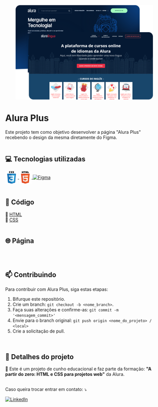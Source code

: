 

<div align="center">
<img height=300 src="https://raw.githubusercontent.com/adrianycmc/alura-Plus/a56e0d6f0a4a7128043d33b62abb057e937bbda1/img/Telas.png" height=120px>
</div>

# Alura Plus
Este projeto tem como objetivo desenvolver a página "Alura Plus" recebendo o design da mesma diretamente do Figma.
<br>
<br>

## 💻 Tecnologias utilizadas
<a href="https://www.w3schools.com/css/" target="blank">
<img align="center" src="https://raw.githubusercontent.com/devicons/devicon/master/icons/css3/css3-original-wordmark.svg" alt="Css3" height="40" width="40">
</a>
<a href="https://www.w3.org/html/" target="blank">
<img align="center" src="https://raw.githubusercontent.com/devicons/devicon/master/icons/html5/html5-original-wordmark.svg" alt="Html5" height="40" width="40">
</a>
<a href="https://www.figma.com/" target="blank">
<img align="center" src="https://www.vectorlogo.zone/logos/figma/figma-icon.svg" alt="Figma" height="40" width="40">
</a>
<br>
<br>

## 💾 Código
📂 [HTML](https://github.com/adrianycmc/alura-Plus/blob/main/index.html)
<br>
📂 [CSS](https://github.com/adrianycmc/alura-Plus/blob/main/style.css)
<br>
<br>

## 🌐 Página

<br>
<br>

## 📫 Contribuindo 

Para contribuir com Alura Plus, siga estas etapas:

1. Bifurque este repositório.
2. Crie um branch: `git checkout -b <nome_branch>`.
3. Faça suas alterações e confirme-as: `git commit -m '<mensagem_commit>'`
4. Envie para o branch original: `git push origin <nome_do_projeto> / <local>`
5. Crie a solicitação de pull.
<br>

## 🔎 Detalhes do projeto

📌 Este é um projeto de cunho educacional e faz parte da formação: **"A partir do zero: HTML e CSS para projetos web"** da Alura.
<br>
<br>

<p align="left">
  Caso queira trocar entrar em contato: ⤵️
</p>

<p align="left">

  
[![LinkedIn](https://img.shields.io/badge/LinkedIn-0077B5?style=for-the-badge&logo=linkedin&logoColor=white)](https://www.linkedin.com/in/adrianycmc/)
</p>
